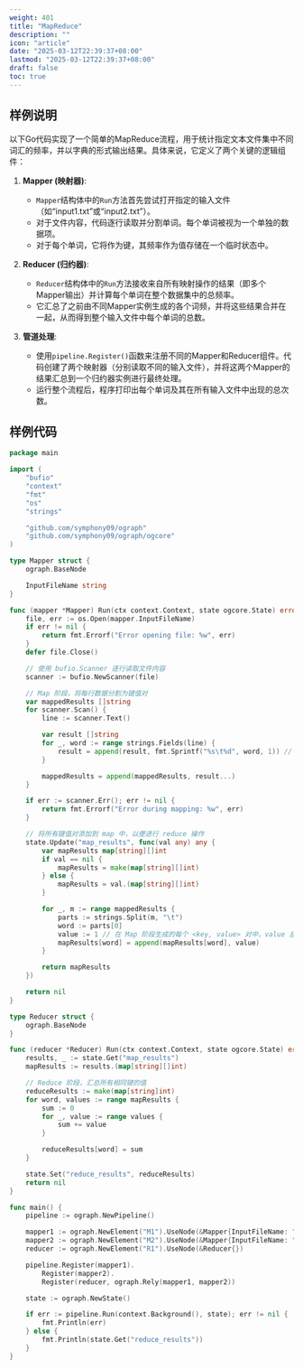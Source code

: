 ```yaml
---
weight: 401
title: "MapReduce"
description: ""
icon: "article"
date: "2025-03-12T22:39:37+08:00"
lastmod: "2025-03-12T22:39:37+08:00"
draft: false
toc: true
---
```


## 样例说明

以下Go代码实现了一个简单的MapReduce流程，用于统计指定文本文件集中不同词汇的频率，并以字典的形式输出结果。具体来说，它定义了两个关键的逻辑组件：

1. **Mapper (映射器)**:
   - `Mapper`结构体中的`Run`方法首先尝试打开指定的输入文件（如“input1.txt”或“input2.txt”）。
   - 对于文件内容，代码逐行读取并分割单词。每个单词被视为一个单独的数据项。
   - 对于每个单词，它将作为键，其频率作为值存储在一个临时状态中。

2. **Reducer (归约器)**:
   - `Reducer`结构体中的`Run`方法接收来自所有映射操作的结果（即多个Mapper输出）并计算每个单词在整个数据集中的总频率。
   - 它汇总了之前由不同Mapper实例生成的各个词频，并将这些结果合并在一起，从而得到整个输入文件中每个单词的总数。

3. **管道处理**:
   - 使用`pipeline.Register()`函数来注册不同的Mapper和Reducer组件。代码创建了两个映射器（分别读取不同的输入文件），并将这两个Mapper的结果汇总到一个归约器实例进行最终处理。
   - 运行整个流程后，程序打印出每个单词及其在所有输入文件中出现的总次数。

## 样例代码

```go
package main

import (
	"bufio"
	"context"
	"fmt"
	"os"
	"strings"

	"github.com/symphony09/ograph"
	"github.com/symphony09/ograph/ogcore"
)

type Mapper struct {
	ograph.BaseNode

	InputFileName string
}

func (mapper *Mapper) Run(ctx context.Context, state ogcore.State) error {
	file, err := os.Open(mapper.InputFileName)
	if err != nil {
		return fmt.Errorf("Error opening file: %w", err)
	}
	defer file.Close()

	// 使用 bufio.Scanner 逐行读取文件内容
	scanner := bufio.NewScanner(file)

	// Map 阶段，将每行数据分割为键值对
	var mappedResults []string
	for scanner.Scan() {
		line := scanner.Text()

		var result []string
		for _, word := range strings.Fields(line) {
			result = append(result, fmt.Sprintf("%s\t%d", word, 1)) // 键值对：<word 1>
		}

		mappedResults = append(mappedResults, result...)
	}

	if err := scanner.Err(); err != nil {
		return fmt.Errorf("Error during mapping: %w", err)
	}

	// 将所有键值对添加到 map 中，以便进行 reduce 操作
	state.Update("map_results", func(val any) any {
		var mapResults map[string][]int
		if val == nil {
			mapResults = make(map[string][]int)
		} else {
			mapResults = val.(map[string][]int)
		}

		for _, m := range mappedResults {
			parts := strings.Split(m, "\t")
			word := parts[0]
			value := 1 // 在 Map 阶段生成的每个 <key, value> 对中，value 总是 1。
			mapResults[word] = append(mapResults[word], value)
		}

		return mapResults
	})

	return nil
}

type Reducer struct {
	ograph.BaseNode
}

func (reducer *Reducer) Run(ctx context.Context, state ogcore.State) error {
	results, _ := state.Get("map_results")
	mapResults := results.(map[string][]int)

	// Reduce 阶段，汇总所有相同键的值
	reduceResults := make(map[string]int)
	for word, values := range mapResults {
		sum := 0
		for _, value := range values {
			sum += value
		}

		reduceResults[word] = sum
	}

	state.Set("reduce_results", reduceResults)
	return nil
}

func main() {
	pipeline := ograph.NewPipeline()

	mapper1 := ograph.NewElement("M1").UseNode(&Mapper{InputFileName: "input1.txt"})
	mapper2 := ograph.NewElement("M2").UseNode(&Mapper{InputFileName: "input2.txt"})
	reducer := ograph.NewElement("R1").UseNode(&Reducer{})

	pipeline.Register(mapper1).
		Register(mapper2).
		Register(reducer, ograph.Rely(mapper1, mapper2))

	state := ograph.NewState()

	if err := pipeline.Run(context.Background(), state); err != nil {
		fmt.Println(err)
	} else {
		fmt.Println(state.Get("reduce_results"))
	}
}

```